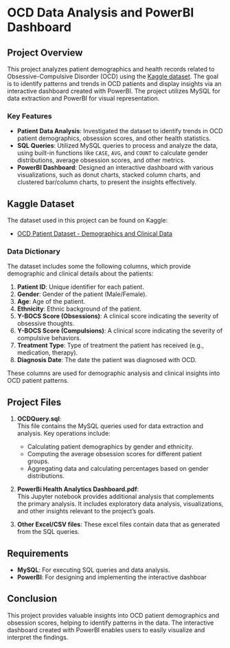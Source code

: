 
# OCD Data Analysis and PowerBI Dashboard

## Project Overview

This project analyzes patient demographics and health records related to Obsessive-Compulsive Disorder (OCD) using the [Kaggle dataset](https://www.kaggle.com/datasets/ohinhaque/ocd-patient-dataset-demographics-and-clinical-data/). The goal is to identify patterns and trends in OCD patients and display insights via an interactive dashboard created with PowerBI. The project utilizes MySQL for data extraction and PowerBI for visual representation.

### Key Features
- **Patient Data Analysis**: Investigated the dataset to identify trends in OCD patient demographics, obsession scores, and other health statistics.
- **SQL Queries**: Utilized MySQL queries to process and analyze the data, using built-in functions like `CASE`, `AVG`, and `COUNT` to calculate gender distributions, average obsession scores, and other metrics.
- **PowerBI Dashboard**: Designed an interactive dashboard with various visualizations, such as donut charts, stacked column charts, and clustered bar/column charts, to present the insights effectively.

## Kaggle Dataset

The dataset used in this project can be found on Kaggle:
- [OCD Patient Dataset - Demographics and Clinical Data](https://www.kaggle.com/datasets/ohinhaque/ocd-patient-dataset-demographics-and-clinical-data/)

### Data Dictionary

The dataset includes some the following columns, which provide demographic and clinical details about the patients:

1. **Patient ID**: Unique identifier for each patient.
2. **Gender**: Gender of the patient (Male/Female).
3. **Age**: Age of the patient.
4. **Ethnicity**: Ethnic background of the patient.
5. **Y-BOCS Score (Obsessions)**: A clinical score indicating the severity of obsessive thoughts.
6. **Y-BOCS Score (Compulsions)**: A clinical score indicating the severity of compulsive behaviors.
7. **Treatment Type**: Type of treatment the patient has received (e.g., medication, therapy).
8. **Diagnosis Date**: The date the patient was diagnosed with OCD.

These columns are used for demographic analysis and clinical insights into OCD patient patterns.

## Project Files

1. **OCDQuery.sql**:  
   This file contains the MySQL queries used for data extraction and analysis. Key operations include:
   - Calculating patient demographics by gender and ethnicity.
   - Computing the average obsession scores for different patient groups.
   - Aggregating data and calculating percentages based on gender distributions.

2. **PowerBi Health Analytics Dashboard.pdf**:  
   This Jupyter notebook provides additional analysis that complements the primary analysis. It includes exploratory data analysis, visualizations, and other insights relevant to the project’s goals.

3. **Other Excel/CSV files**:
   These excel files contain data that as generated from the SQL queries.

## Requirements
- **MySQL**: For executing SQL queries and data analysis.
- **PowerBI**: For designing and implementing the interactive dashboar


## Conclusion

This project provides valuable insights into OCD patient demographics and obsession scores, helping to identify patterns in the data. The interactive dashboard created with PowerBI enables users to easily visualize and interpret the findings.

